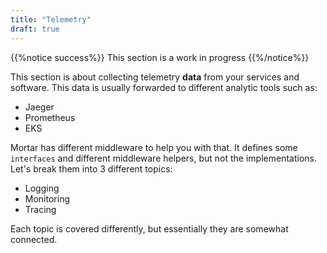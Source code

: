 ```yaml
---
title: "Telemetry"
draft: true
---
```


{{%notice success%}} This section is a work in progress {{%/notice%}}

This section is about collecting telemetry **data** from your services and software. This data is usually forwarded to different analytic tools such as:

- Jaeger
- Prometheus
- EKS

Mortar has different middleware to help you with that.
It defines some `interfaces` and different middleware helpers, but not the implementations.
Let's break them into 3 different topics:

- Logging
- Monitoring
- Tracing

Each topic is covered differently, but essentially they are somewhat connected.
